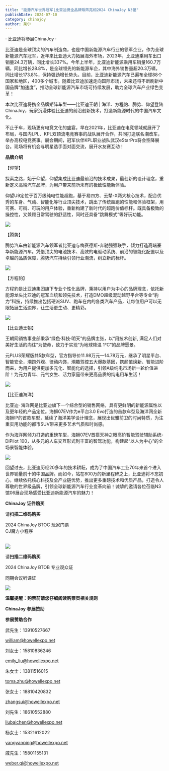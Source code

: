 ```yaml
---
title: "能源汽车世界冠军|比亚迪携全品牌矩阵亮相2024 ChinaJoy N3馆"
publishDate: 2024-07-10
category: chinajoy
author: 莱尔
---
```


**·** 比亚迪将参展ChinaJoy **·**

比亚迪是全球顶尖的汽车制造商，也是中国新能源汽车行业的领军企业，作为全球新能源汽车冠军，近年来比亚迪大力拓展海外市场，2023年，比亚迪乘用车出口销量24.3万辆，同比增长337%。今年上半年，比亚迪新能源乘用车销量160.7万辆，同比增长28.8%，是全球领先的新能源车企，其中海外销售量超20.3万辆，同比增长173.8%，保持强劲增长势头。目前，比亚迪新能源汽车已遍布全球88个国家和地区，400多个城市。随着比亚迪加速走向国际市场，未来还将不断刷新中国品牌“加速度”，推动全球新能源汽车市场可持续发展，助力全球汽车产业绿色变革！

本次比亚迪将携全品牌矩阵车型——比亚迪王朝 | 海洋、方程豹、腾势、仰望登陆ChinaJoy，玩家沉浸体验比亚迪的前沿创新技术，打造新能源时代的中国汽车文化。

不止于车，现场更有电竞文化的盛宴，早在2021年，比亚迪在电竞领域就展开了布局，与国内LPL、KPL双顶流电竞赛事的战队展开合作，共同打造联名潮改车，举办高校电竞赛事。展会期间，冠军伙伴KPL职业战队武汉eStarPro将会空降展台。现场将有机会与明星选手面对面交流，展开水友赛互动！

**品牌介绍**

【仰望】

探索之路，始于仰望，仰望集成比亚迪最前沿的技术成果，最创新的设计理念，重新定义高端汽车品牌，为用户带来前所未有的极致性能新体验。

仰望U9定位于百万级纯电性能超跑，基于易四方、云辇-X两大核心技术，配合优秀的车身、气动、智能化等行业顶尖技术，跳出了传统超跑的性能和体验框架，用可赛、可街、可玩的用户体验，重新构建了新时代的超跑价值标杆。既具备极致的操控性，又兼顾日常驾驶的舒适性，同时还具备“跳舞模式”等好玩功能。

![](https://ec-net-1251389766.cos.ap-shanghai.myqcloud.com/wp-content/uploads/2024/07/20240710232312221.png)

【腾势】

腾势汽车由新能源汽车领军者比亚迪与梅赛德斯-奔驰强强联手，倾力打造高端豪华新能源汽车。凭借顶尖的电池技术、高效的电驱动系统、前沿的智能化配置以及卓越的品质保障，腾势汽车持续引领行业潮流，树立新的标杆。

![](https://ec-net-1251389766.cos.ap-shanghai.myqcloud.com/wp-content/uploads/2024/07/20240710232315777.png)

【方程豹】

方程豹是比亚迪集团旗下专业个性化品牌，秉持以用户为中心的品牌理念，依托新能源龙头比亚迪的冠军血统和领先技术，打造DMO超级混动越野平台等专业“豹力”科技，持续推出包括硬派SUV、跑车在内的各类汽车产品，让每位用户可以无限拓展生活边界，让生活更生动、更精彩。

![](https://ec-net-1251389766.cos.ap-shanghai.myqcloud.com/wp-content/uploads/2024/07/20240710232316604.png)

【比亚迪王朝】

王朝网销售事业部秉承“绿色·科技·明天”的品牌主张，以“用技术创新, 满足人们对美好生活的向往”为使命，致力于实现“为地球降温 1℃”的品牌愿景。

元PLUS荣耀版共5款车型，官方指导价11.98万元—14.78万元，继承了明星平台、智能安全，潮跑外观、律动内饰，潮趣驾控五大爆款基因，携颜值焕新、智能进阶而来，为用户提供更加多元化、智能化的选择，引领A级纯电市场新一轮价值进阶！为元力青年、元气女生、活力家庭带来更高品质的纯电用车生活！

![](https://ec-net-1251389766.cos.ap-shanghai.myqcloud.com/wp-content/uploads/2024/07/20240710232319587.png)

【比亚迪海洋】

比亚迪· 海洋网是比亚迪旗下一个综合型的销售网络，具有更鲜明的新能源属性以及更年轻的产品定位。海狮07EV作为e平台3.0 Evo打造的首款车型及海洋网全新海狮IP的首款车型，延续了海洋美学设计理念，展现出优雅前卫的时尚特质，为注重实用功能的都市SUV带来更多艺术气质和时尚感。

作为海洋网倾力打造的重磅车型，海狮07EV首搭天神之眼高阶智能驾驶辅助系统-DiPilot 100，从多元的人车交互形式到丰富的智驾功能，构建起“以人为中心”的全场景智能体验。

![](https://ec-net-1251389766.cos.ap-shanghai.myqcloud.com/wp-content/uploads/2024/07/20240710232321371.png)

回望过去，比亚迪历经20多年的技术耕耘，成为了中国汽车工业70年来首个进入世界销量前十的中国品牌。而如今，站在800万的新里程碑之上，比亚迪将不忘初心，继续依托核心科技及全产业链优势，推出更多重磅技术和优质产品，打造令人尊敬的世界级品牌，引领全球新能源汽车行业变革向前！诚挚的邀请各位莅临N3馆06展台现场感受比亚迪新能源汽车的魅力！

**ChinaJoy** **证件购买**

  
请**扫描二维码购买**

2024 ChinaJoy BTOC 玩家门票  
CJ魔方小程序  
 

![](https://ec-net-1251389766.cos.ap-shanghai.myqcloud.com/wp-content/uploads/2024/07/20240710232324962.png)

  
请**扫描二维码购买**

2024 ChinaJoy BTOB 专业观众证

同期会议听课证

![](https://ec-net-1251389766.cos.ap-shanghai.myqcloud.com/wp-content/uploads/2024/07/20240710232329975.png)

**温馨提醒：购票前请您仔细阅读购票页相关规则**  
  

**ChinaJoy** **参展赞助**

**参展赞助合作**

武先生：13910527667

[william@howellexpo.net](mailto:william@howellexpo.net)

刘女士：15810836246

[emily\_liu@howellexpo.net](mailto:emily_liu@howellexpo.net)

朱女士：13811516015

[toma.zhu@howellexpo.net](mailto:toma.zhu@howellexpo.net)

张女士：18810420832

[zhangsui@howellexpo.net](mailto:zhangsui@howellexpo.net)

刘先生：18610552880

[liubaichen@howellexpo.net](mailto:liubaichen@howellexpo.net)

杨女士：15321612022

[yangyanping@howellexpo.net](mailto:yangyanping@howellexpo.net)

戚先生：15801155131

weber.qi@howellexpo.net

